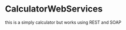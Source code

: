 CalculatorWebServices
=====================

this is a simply calculator but works using REST and SOAP
